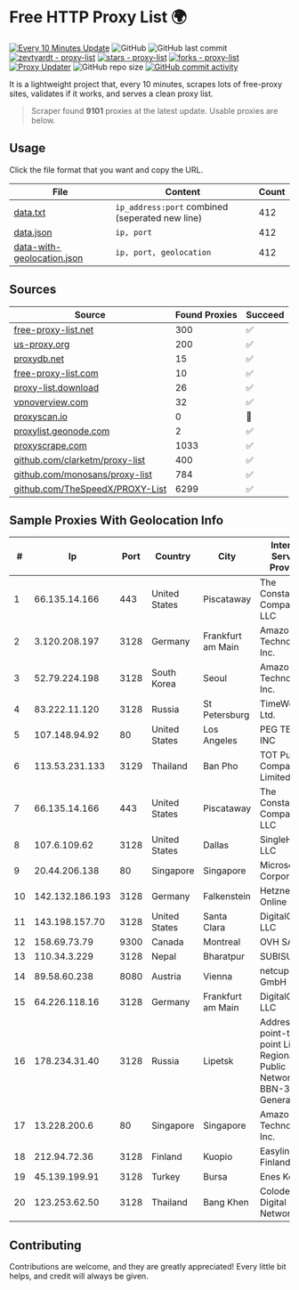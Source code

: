 
# Free HTTP Proxy List 🌍

[![Every 10 Minutes Update](https://github.com/mertguvencli/http-proxy-list/actions/workflows/main.yml/badge.svg?branch=main)](https://github.com/mertguvencli/http-proxy-list/actions/workflows/main.yml)
![GitHub](https://img.shields.io/github/license/mertguvencli/http-proxy-list)
![GitHub last commit](https://img.shields.io/github/last-commit/mertguvencli/http-proxy-list)
[![zevtyardt - proxy-list](https://img.shields.io/static/v1?label=zevtyardt&message=proxy-list&color=blue&logo=github)](https://github.com/zevtyardt/proxy-list "Go to GitHub repo")
[![stars - proxy-list](https://img.shields.io/github/stars/zevtyardt/proxy-list?style=social)](https://github.com/zevtyardt/proxy-list)
[![forks - proxy-list](https://img.shields.io/github/forks/zevtyardt/proxy-list?style=social)](https://github.com/zevtyardt/proxy-list)
[![Proxy Updater](https://github.com/zevtyardt/proxy-list/workflows/Proxy%20Updater/badge.svg)](https://github.com/zevtyardt/proxy-list/actions?query=workflow:"Proxy+Updater")
![GitHub repo size](https://img.shields.io/github/repo-size/zevtyardt/proxy-list)
[![GitHub commit activity](https://img.shields.io/github/commit-activity/m/zevtyardt/proxy-list?logo=commits)](https://github.com/zevtyardt/proxy-list/commits/main)

It is a lightweight project that, every 10 minutes, scrapes lots of free-proxy sites, validates if it works, and serves a clean proxy list.

> Scraper found **9101** proxies at the latest update. Usable proxies are below.

## Usage

Click the file format that you want and copy the URL.

|File|Content|Count|
|----|-------|-----|
|[data.txt](https://raw.githubusercontent.com/mertguvencli/http-proxy-list/main/proxy-list/data.txt)|`ip_address:port` combined (seperated new line)|412|
|[data.json](https://raw.githubusercontent.com/mertguvencli/http-proxy-list/main/proxy-list/data.json)|`ip, port`|412|
|[data-with-geolocation.json](https://raw.githubusercontent.com/mertguvencli/http-proxy-list/main/proxy-list/data-with-geolocation.json)|`ip, port, geolocation`|412|

## Sources

|Source|Found Proxies|Succeed|
|------|-------------|-------|
|[free-proxy-list.net](https://free-proxy-list.net)|300|✅|
|[us-proxy.org](https://www.us-proxy.org)|200|✅|
|[proxydb.net](http://proxydb.net)|15|✅|
|[free-proxy-list.com](https://free-proxy-list.com/?page=&port=&type%5B%5D=http&type%5B%5D=https&up_time=0&search=Search)|10|✅|
|[proxy-list.download](https://www.proxy-list.download/HTTP)|26|✅|
|[vpnoverview.com](https://vpnoverview.com/privacy/anonymous-browsing/free-proxy-servers)|32|✅|
|[proxyscan.io](https://www.proxyscan.io)|0|🚫|
|[proxylist.geonode.com](https://proxylist.geonode.com/api/proxy-list?limit=300&page=1&sort_by=lastChecked&sort_type=desc&protocols=http,https)|2|✅|
|[proxyscrape.com](https://api.proxyscrape.com/v2/?request=displayproxies&protocol=http&timeout=10000&country=all&ssl=all&anonymity=all)|1033|✅|
|[github.com/clarketm/proxy-list](https://raw.githubusercontent.com/clarketm/proxy-list/master/proxy-list-raw.txt)|400|✅|
|[github.com/monosans/proxy-list](https://raw.githubusercontent.com/monosans/proxy-list/main/proxies/http.txt)|784|✅|
|[github.com/TheSpeedX/PROXY-List](https://raw.githubusercontent.com/TheSpeedX/PROXY-List/master/http.txt)|6299|✅|


## Sample Proxies With Geolocation Info

|#|Ip|Port|Country|City|Internet Service Provider|
|-|--|----|-------|----|-------------------------|
|1|66.135.14.166|443|United States|Piscataway|The Constant Company, LLC|
|2|3.120.208.197|3128|Germany|Frankfurt am Main|Amazon Technologies Inc.|
|3|52.79.224.198|3128|South Korea|Seoul|Amazon Technologies Inc.|
|4|83.222.11.120|3128|Russia|St Petersburg|TimeWeb Ltd.|
|5|107.148.94.92|80|United States|Los Angeles|PEG TECH INC|
|6|113.53.231.133|3129|Thailand|Ban Pho|TOT Public Company Limited|
|7|66.135.14.166|443|United States|Piscataway|The Constant Company, LLC|
|8|107.6.109.62|3128|United States|Dallas|SingleHop LLC|
|9|20.44.206.138|80|Singapore|Singapore|Microsoft Corporation|
|10|142.132.186.193|3128|Germany|Falkenstein|Hetzner Online GmbH|
|11|143.198.157.70|3128|United States|Santa Clara|DigitalOcean, LLC|
|12|158.69.73.79|9300|Canada|Montreal|OVH SAS|
|13|110.34.3.229|3128|Nepal|Bharatpur|SUBISU C7|
|14|89.58.60.238|8080|Austria|Vienna|netcup GmbH|
|15|64.226.118.16|3128|Germany|Frankfurt am Main|DigitalOcean, LLC|
|16|178.234.31.40|3128|Russia|Lipetsk|Address point-to-point Lipetsk Regional Public Network BBN-3/1/1 General|
|17|13.228.200.6|80|Singapore|Singapore|Amazon Technologies Inc.|
|18|212.94.72.36|3128|Finland|Kuopio|Easylinehost Finland Oy|
|19|45.139.199.91|3128|Turkey|Bursa|Enes Koken|
|20|123.253.62.50|3128|Thailand|Bang Khen|Colodee Digital Network CO|



## Contributing

Contributions are welcome, and they are greatly appreciated! Every
little bit helps, and credit will always be given.

